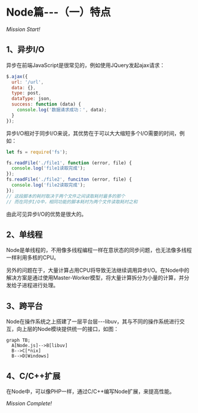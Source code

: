 # Node篇---（一）特点

*Mission Start!*

## 1、异步I/O
异步在前端JavaScript是很常见的，例如使用JQuery发起ajax请求：

```js
$.ajax({
  url: '/url',
  data: {},
  type: post,
  dataType: json,
  success: function (data) {
    console.log('数据请求成功：', data);
  }
});
```

异步I/O相对于同步I/O来说，其优势在于可以大大缩短多个I/O需要的时间，例如：

```js
let fs = require('fs');

fs.readFile('./file1', function (error, file) {
  console.log('file1读取完成');
});
fs.readFile('./file2', funciton (error, file) {
  console.log('file2读取完成');
});
// 这段脚本的耗时取决于两个文件之间读取耗时最多的那个
// 而在同步I/O中，相同功能的脚本耗时为两个文件读取耗时之和
```
由此可见异步I/O的优势是很大的。

## 2、单线程
Node是单线程的，不用像多线程编程一样在意状态的同步问题，也无法像多线程一样利用多核的CPU。   
   
另外的问题在于，大量计算占用CPU将导致无法继续调用异步I/O。在Node中的解决方案是通过使用Master-Worker模型，将大量计算拆分为小量的计算，并分发给子进程进行处理。

## 3、跨平台
Node在操作系统之上搭建了一层平台层---libuv，其与不同的操作系统进行交互，向上层的Node模块提供统一的接口，如图：

```mermaid
graph TB;
  A[Node.js]-->B[libuv]
  B-->C[*nix]
  B-->D[Windows]
```

## 4、C/C++扩展
在Node中，可以像PHP一样，通过C/C++编写Node扩展，来提高性能。

*Mission Complete!*